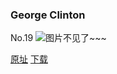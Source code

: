 ### George Clinton
No.19
![图片不见了~~~](https://imgs.xkcd.com/comics/george_clinton.jpg)

[原址](https://xkcd.com//19) [下载](https://imgs.xkcd.com/comics/george_clinton.jpg)

